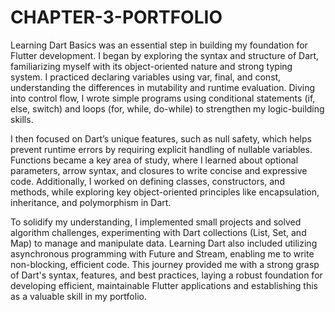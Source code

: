 # CHAPTER-3-PORTFOLIO
Learning Dart Basics was an essential step in building my foundation for Flutter development. I began by exploring the syntax and structure of Dart, familiarizing myself with its object-oriented nature and strong typing system. I practiced declaring variables using var, final, and const, understanding the differences in mutability and runtime evaluation. Diving into control flow, I wrote simple programs using conditional statements (if, else, switch) and loops (for, while, do-while) to strengthen my logic-building skills.

I then focused on Dart’s unique features, such as null safety, which helps prevent runtime errors by requiring explicit handling of nullable variables. Functions became a key area of study, where I learned about optional parameters, arrow syntax, and closures to write concise and expressive code. Additionally, I worked on defining classes, constructors, and methods, while exploring key object-oriented principles like encapsulation, inheritance, and polymorphism in Dart.

To solidify my understanding, I implemented small projects and solved algorithm challenges, experimenting with Dart collections (List, Set, and Map) to manage and manipulate data. Learning Dart also included utilizing asynchronous programming with Future and Stream, enabling me to write non-blocking, efficient code. This journey provided me with a strong grasp of Dart's syntax, features, and best practices, laying a robust foundation for developing efficient, maintainable Flutter applications and establishing this as a valuable skill in my portfolio.
